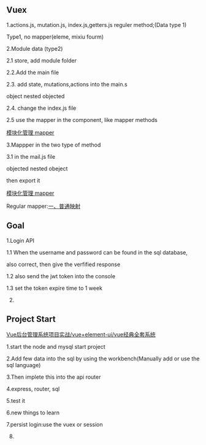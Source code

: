 ## Vuex

1.actions.js, mutation.js, index.js,getters.js reguler method;(Data type 1)

Type1, no mapper(eleme, mixiu fourm)

2.Module data (type2)

2.1 store, add module folder

2.2.Add the main file

2.3. add state, mutations,actions into the main.s

object nested objected

2.4. change the index.js file

2.5 use the mapper in the component, like mapper methods

[模块化管理 mapper](https://juejin.cn/post/6981329984811958280#heading-2)

3.Mappper in the two type of method

3.1 in the mail.js file 

objected nested obeject

then export it

[模块化管理 mapper](https://juejin.cn/post/6981329984811958280#heading-2)



Regular mapper:[一、普通映射](https://blog.csdn.net/qq_44317018/article/details/119858568)

## Goal

1.Login API

1.1 When the username and password can be found in the sql database,

also correct, then give the verfified response

1.2 also send the jwt token into the console

1.3 set the token expire time to 1 week



2.





## Project Start

[Vue后台管理系统项目实战/vue+element-ui/vue经典全套系统](https://www.bilibili.com/video/BV1j5411o7xH?p=7)

1.start the node and mysql start project

2.Add few data into the sql by using the workbench(Manually add or use the sql language)

3.Then implete this into the api router

4.express, router, sql

5.test it 

6.new things to learn

7.persist login:use the vuex or session

8.